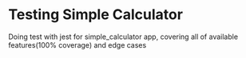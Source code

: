 # Testing Simple Calculator
Doing test with jest for simple_calculator app, covering all of available features(100% coverage) and edge cases
